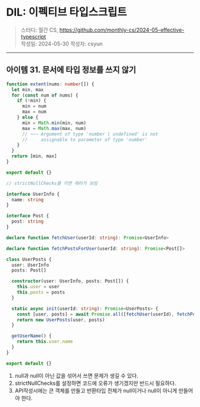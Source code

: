 # DIL: 이펙티브 타입스크립트

> 스터디: 월간 CS, https://github.com/monthly-cs/2024-05-effective-typescript  
> 작성일: 2024-05-30
> 작성자: csyun

---

## 아이템 31. 문서에 타입 정보를 쓰지 않기

```typescript
function extent(nums: number[]) {
  let min, max
  for (const num of nums) {
    if (!min) {
      min = num
      max = num
    } else {
      min = Math.min(min, num)
      max = Math.max(max, num)
      // ~~~ Argument of type 'number | undefined' is not
      //     assignable to parameter of type 'number'
    }
  }
  return [min, max]
}

export default {}

// strictNullChecks를 키면 에러가 보임
```

```typescript
interface UserInfo {
  name: string
}

interface Post {
  post: string
}

declare function fetchUser(userId: string): Promise<UserInfo>

declare function fetchPostsForUser(userId: string): Promise<Post[]>

class UserPosts {
  user: UserInfo
  posts: Post[]

  constructor(user: UserInfo, posts: Post[]) {
    this.user = user
    this.posts = posts
  }

  static async init(userId: string): Promise<UserPosts> {
    const [user, posts] = await Promise.all([fetchUser(userId), fetchPostsForUser(userId)])
    return new UserPosts(user, posts)
  }

  getUserName() {
    return this.user.name
  }
}

export default {}
```

1. null과 null이 아닌 값을 섞어서 쓰면 문제가 생길 수 있다.
2. strictNullChecks를 설정하면 코드에 오류가 생기겠지만 반드시 필요하다.
3. API작성시에는 큰 객체를 만들고 반환타입 전체가 null이거나 null이 아니게 만들어야 한다.